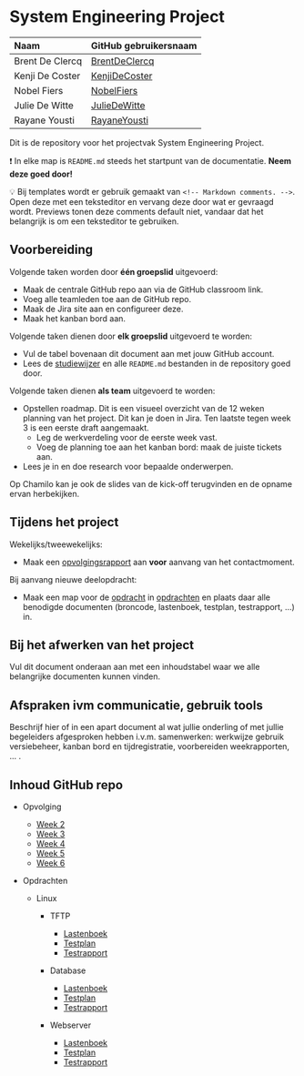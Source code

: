 # System Engineering Project

| Naam            | GitHub gebruikersnaam                             |
| :-------------- | :------------------------------------------------ |
| Brent De Clercq | [BrentDeClercq](https://github.com/BrentDeClercq) |
| Kenji De Coster | [KenjiDeCoster](https://github.com/KenjiDeCoster) |
| Nobel Fiers     | [NobelFiers](https://github.com/NobelFiers)       |
| Julie De Witte  | [JulieDeWitte](https://github.com/JulieDeWitte)   |
| Rayane Yousti   | [RayaneYousti](https://github.com/RayaneYousti)   |

Dit is de repository voor het projectvak System Engineering Project.

:exclamation: In elke map is `README.md` steeds het startpunt van de documentatie. **Neem deze goed door!**

:bulb: Bij templates wordt er gebruik gemaakt van `<!-- Markdown comments. -->`. Open deze met een teksteditor en vervang deze door wat er gevraagd wordt. Previews tonen deze comments default niet, vandaar dat het belangrijk is om een teksteditor te gebruiken.

## Voorbereiding

Volgende taken worden door **één groepslid** uitgevoerd:

- Maak de centrale GitHub repo aan via de GitHub classroom link.
- Voeg alle teamleden toe aan de GitHub repo.
- Maak de Jira site aan en configureer deze.
- Maak het kanban bord aan.

Volgende taken dienen door **elk groepslid** uitgevoerd te worden:

- Vul de tabel bovenaan dit document aan met jouw GitHub account.
- Lees de [studiewijzer](./studiewijzer.md) en alle `README.md` bestanden in de repository goed door.

Volgende taken dienen **als team** uitgevoerd te worden:

- Opstellen roadmap. Dit is een visueel overzicht van de 12 weken planning van het project. Dit kan je doen in Jira. Ten laatste tegen week 3 is een eerste draft aangemaakt.
  - Leg de werkverdeling voor de eerste week vast.
  - Voeg de planning toe aan het kanban bord: maak de juiste tickets aan.
- Lees je in en doe research voor bepaalde onderwerpen.

Op Chamilo kan je ook de slides van de kick-off terugvinden en de opname ervan herbekijken.

## Tijdens het project

Wekelijks/tweewekelijks:

- Maak een [opvolgingsrapport](./analyse/README.md) aan **voor** aanvang van het contactmoment.

Bij aanvang nieuwe deelopdracht:

- Maak een map voor de [opdracht](./opdrachten/README.md) in [opdrachten](./opdrachten/) en plaats daar alle benodigde documenten (broncode, lastenboek, testplan, testrapport, ...) in.

## Bij het afwerken van het project

Vul dit document onderaan aan met een inhoudstabel waar we alle belangrijke documenten kunnen vinden.

## Afspraken ivm communicatie, gebruik tools

Beschrijf hier of in een apart document al wat jullie onderling of met jullie begeleiders afgesproken hebben i.v.m. samenwerken: werkwijze gebruik versiebeheer, kanban bord en tijdregistratie, voorbereiden weekrapporten, ... .

## Inhoud GitHub repo

<!-- Vul aan. -->

- Opvolging

  - [Week 2](./opvolging/Opvolgingsformulier%202/opvolgingsrapport-2.md)
  - [Week 3](./opvolging/Opvolgingsformulier%203/opvolgingsrapport-3.md)
  - [Week 4](./opvolging/Opvolgingsformulier%204/opvolgingsrapport-4.md)
  - [Week 5](./opvolging/Opvolgingsformulier%205/opvolgingsrapport-5.md)
  - [Week 6](./opvolging/Opvolgingsformulier%206/opvolgingsrapport-6.md)

- Opdrachten

  - Linux

    - TFTP

      - [Lastenboek](./opdrachten/Linux/TFTP/lastenboek.md)
      - [Testplan](./opdrachten/Linux/TFTP/testplan.md)
      - [Testrapport](./opdrachten/Linux/TFTP/testrapport.md)

    - Database

      - [Lastenboek](./opdrachten/Linux/Database/lastenboek.md)
      - [Testplan](./opdrachten/Linux/Database/testplan.md)
      - [Testrapport](./opdrachten/Linux/Database/testrapport.md)

    - Webserver

      - [Lastenboek](./opdrachten/Linux/Webserver/lastenboek.md)
      - [Testplan](./opdrachten/Linux/Webserver/testplan.md)
      - [Testrapport](./opdrachten/Linux/Webserver/testrapport.md)

